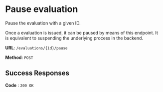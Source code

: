 # Pause evaluation

Pause the evaluation with a given ID.

Once a evaluation is issued, it can be paused by means of this endpoint. It is equivalent to suspending the underlying process in the backend. 

**URL**: `/evaluations/{id}/pause`

**Method**: `POST`

## Success Responses

**Code** : `200 OK`
